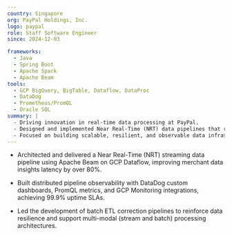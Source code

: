 ```yaml
---
country: Singapore
org: PayPal Holdings, Inc.
logo: paypal
role: Staff Software Engineer
since: 2024-12-03

frameworks:
  - Java
  - Spring Boot
  - Apache Spark
  - Apache Beam
tools:
  - GCP BigQuery, BigTable, Dataflow, DataProc
  - DataDog
  - Prometheus/PromQL
  - Oracle SQL
summary: |
  - Driving innovation in real-time data processing at PayPal. 
  - Designed and implemented Near Real-Time (NRT) data pipelines that reduced merchant data insights latency by over 80%. 
  - Focused on building scalable, resilient, and observable data infrastructure, with monitoring powered by DataDog and Prometheus on GCP.
---
```


- Architected and delivered a Near Real-Time (NRT) streaming data pipeline using Apache Beam on GCP Dataflow, improving merchant data insights latency by over 80%.

- Built distributed pipeline observability with DataDog custom dashboards, PromQL metrics, and GCP Monitoring integrations, achieving 99.9% uptime SLAs.

- Led the development of batch ETL correction pipelines to reinforce data resilience and support multi-modal (stream and batch) processing architectures.